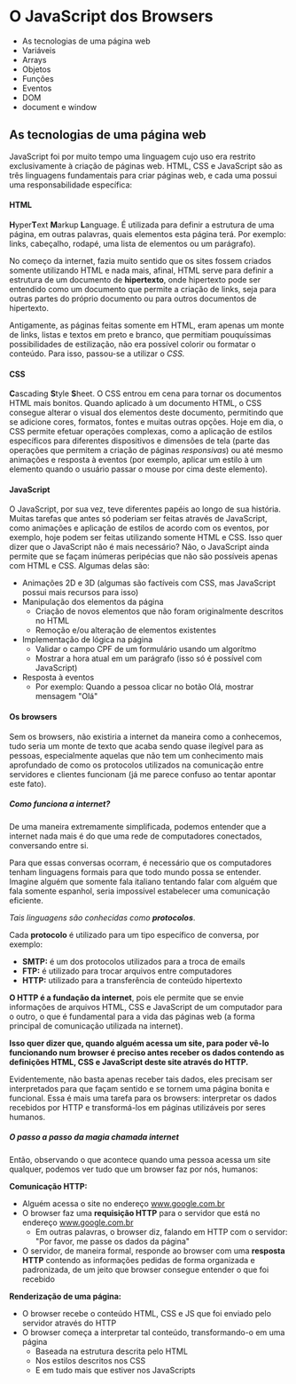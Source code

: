 # O JavaScript dos Browsers

* As tecnologias de uma página web
* Variáveis
* Arrays
* Objetos
* Funções
* Eventos
* DOM
* document e window

## As tecnologias de uma página web

JavaScript foi por muito tempo uma linguagem cujo uso era restrito exclusivamente à criação de páginas web. HTML, CSS e JavaScript são as três linguagens fundamentais para criar páginas web, e cada uma possui uma responsabilidade específica:

#### HTML

**H**yper**T**ext **M**arkup **L**anguage. É utilizada para definir a estrutura de uma página, em outras palavras, quais elementos esta página terá. Por exemplo: links, cabeçalho, rodapé, uma lista de elementos ou um parágrafo\).

No começo da internet, fazia muito sentido que os sites fossem criados somente utilizando HTML e nada mais, afinal, HTML serve para definir a estrutura de um documento de **hipertexto**, onde hipertexto pode ser entendido como um documento que permite a criação de links, seja para outras partes do próprio documento ou para outros documentos de hipertexto.

Antigamente, as páginas feitas somente em HTML, eram apenas um monte de links, listas e textos em preto e branco, que permitiam pouquíssimas possibilidades de estilização, não era possível colorir ou formatar o conteúdo. Para isso, passou-se a utilizar o _CSS._

#### CSS

**C**ascading **S**tyle **S**heet. O CSS entrou em cena para tornar os documentos HTML mais bonitos. Quando aplicado à um documento HTML, o CSS consegue alterar o visual dos elementos deste documento, permitindo que se adicione cores, formatos, fontes e muitas outras opções. Hoje em dia, o CSS permite efetuar operações complexas, como a aplicação de estilos específicos para diferentes dispositivos e dimensões de tela \(parte das operações que permitem a criação de páginas _responsivas_\) ou até mesmo animações e resposta à eventos \(por exemplo, aplicar um estilo à um elemento quando o usuário passar o mouse por cima deste elemento\).

#### JavaScript

O JavaScript, por sua vez, teve diferentes papéis ao longo de sua história. Muitas tarefas que antes só poderiam ser feitas através de JavaScript, como animações e aplicação de estilos de acordo com os eventos, por exemplo, hoje podem ser feitas utilizando somente HTML e CSS. Isso quer dizer que o JavaScript não é mais necessário? Não, o JavaScript ainda permite que se façam inúmeras peripécias que não são possíveis apenas com HTML e CSS. Algumas delas são:

* Animações 2D e 3D \(algumas são factíveis com CSS, mas JavaScript possui mais recursos para isso\)
* Manipulação dos elementos da página
  * Criação de novos elementos que não foram originalmente descritos no HTML
  * Remoção e/ou alteração de elementos existentes
* Implementação de lógica na página
  * Validar o campo CPF de um formulário usando um algorítmo
  * Mostrar a hora atual em um parágrafo \(isso só é possível com JavaScript\)
* Resposta à eventos
  * Por exemplo: Quando a pessoa clicar no botão Olá, mostrar mensagem "Olá"

#### Os browsers

Sem os browsers, não existiria a internet da maneira como a conhecemos, tudo seria um monte de texto que acaba sendo quase ilegível para as pessoas, especialmente aquelas que não tem um conhecimento mais aprofundado de como os protocolos utilizados na comunicação entre servidores e clientes funcionam \(já me parece confuso ao tentar apontar este fato\).

##### Como funciona a internet?

De uma maneira extremamente simplificada, podemos entender que a internet nada mais é do que uma rede de computadores conectados, conversando entre si.

Para que essas conversas ocorram, é necessário que os computadores tenham linguagens formais para que todo mundo possa se entender. Imagine alguém que somente fala italiano tentando falar com alguém que fala somente espanhol, seria impossível estabelecer uma comunicação eficiente.

_Tais linguagens são conhecidas como_ _**protocolos**_.

Cada **protocolo** é utilizado para um tipo específico de conversa, por exemplo:

* **SMTP:** é um dos protocolos utilizados para a troca de emails
* **FTP:** é utilizado para trocar arquivos entre computadores
* **HTTP:** utilizado para a transferência de conteúdo hipertexto

**O HTTP é a fundação da internet**, pois ele permite que se envie informações de arquivos HTML, CSS e JavaScript de um computador para o outro, o que é fundamental para a vida das páginas web \(a forma principal de comunicação utilizada na internet\).

**Isso quer dizer que, quando alguém acessa um site, para poder vê-lo funcionando num browser é preciso antes receber os dados contendo as definições HTML, CSS e JavaScript deste site através do HTTP.**

Evidentemente, não basta apenas receber tais dados, eles precisam ser interpretados para que façam sentido e se tornem uma página bonita e funcional. Essa é mais uma tarefa para os browsers: interpretar os dados recebidos por HTTP e transformá-los em páginas utilizáveis por seres humanos.

##### O passo a passo da magia chamada internet

Então, observando o que acontece quando uma pessoa acessa um site qualquer, podemos ver tudo que um browser faz por nós, humanos:

**Comunicação HTTP:**

* Alguém acessa o site no endereço www.google.com.br
* O browser faz uma **requisição HTTP** para o servidor que está no endereço www.google.com.br
  * Em outras palavras, o browser diz, falando em HTTP com o servidor: "Por favor, me passe os dados da página"
* O servidor, de maneira formal, responde ao browser com uma **resposta HTTP** contendo as informações pedidas de forma organizada e padronizada, de um jeito que browser consegue entender o que foi recebido

**Renderização de uma página:**

* O browser recebe o conteúdo HTML, CSS e JS que foi enviado pelo servidor através do HTTP
* O browser começa a interpretar tal conteúdo, transformando-o em uma página
  * Baseada na estrutura descrita pelo HTML
  * Nos estilos descritos nos CSS
  * E em tudo mais que estiver nos JavaScripts



